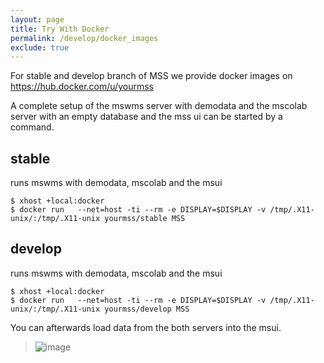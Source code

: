 ```yaml
---
layout: page
title: Try With Docker
permalink: /develop/docker_images
exclude: true
---
```


For stable and develop branch of MSS we provide docker images on <https://hub.docker.com/u/yourmss>


A complete setup of the mswms server with demodata and the mscolab server with an empty database and the
mss ui can be started by a command.


## stable
 runs mswms with demodata, mscolab and the msui

    $ xhost +local:docker
    $ docker run   --net=host -ti --rm -e DISPLAY=$DISPLAY -v /tmp/.X11-unix/:/tmp/.X11-unix yourmss/stable MSS



## develop

 runs mswms with demodata, mscolab and the msui

    $ xhost +local:docker
    $ docker run   --net=host -ti --rm -e DISPLAY=$DISPLAY -v /tmp/.X11-unix/:/tmp/.X11-unix yourmss/develop MSS



You can afterwards load data from the both servers into the msui.

> ![image](/assets/run_mss_docker.png)
